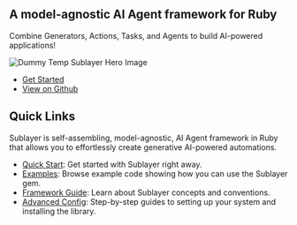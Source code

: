 ## A model-agnostic AI Agent framework for Ruby

Combine Generators, Actions, Tasks, and Agents to build AI-powered applications!

![Dummy Temp Sublayer Hero Image](https://picsum.photos/200/300)

- [Get Started](/docs/quick_start.md)
- [View on Github](https://github.com/sublayerapp/sublayer)

## Quick Links

Sublayer is self-assembling, model-agnostic, AI Agent framework in Ruby that allows you to effortlessly create generative AI-powered automations.

- [Quick Start](/docs/quick_start.md): Get started with Sublayer right away.
- [Examples](/docs/guides/overview.md): Browse example code showing how you can use the Sublayer gem.
- [Framework Guide](/docs/concepts/overview): Learn about Sublayer concepts and conventions.
- [Advanced Config](/docs/advanced_config.md): Step-by-step guides to setting up your system and installing the library.
